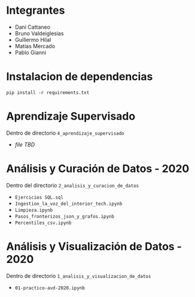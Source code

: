 # Integrantes

* Dani Cattaneo
* Bruno Valdeiglesias
* Guillermo Hilal
* Matias Mercado
* Pablo Gianni

# Instalacion de dependencias
`pip install -r requirements.txt`

# Aprendizaje Supervisado
Dentro de directorio `4_aprendizaje_supervisado`

* *file TBD*

# Análisis y Curación de Datos - 2020
Dentro del directorio `2_analisis_y_curacion_de_datos`

* `Ejercicios SQL.sql`
* `Ingestion_la_voz_del_interior_tech.ipynb`
* `Limpieza.ipynb`
* `Pasos_fronterizos_json_y_grafos.ipynb`
* `Percentiles_csv.ipynb`

# Análisis y Visualización de Datos - 2020
Dentro de directorio `1_analisis_y_visualizacion_de_datos`

* `01-practico-avd-2020.ipynb`

